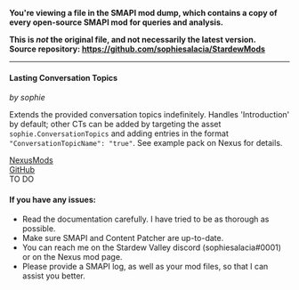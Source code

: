 **You're viewing a file in the SMAPI mod dump, which contains a copy of every open-source SMAPI mod
for queries and analysis.**

**This is _not_ the original file, and not necessarily the latest version.**  
**Source repository: https://github.com/sophiesalacia/StardewMods**

----


#### Lasting Conversation Topics
*by sophie*

Extends the provided conversation topics indefinitely. Handles 'Introduction' by default; other CTs can be added by targeting the asset `sophie.ConversationTopics` and adding entries in the format `"ConversationTopicName": "true"`. See example pack on Nexus for details.

[NexusMods]()  
[GitHub]()  
TO DO

#### If you have any issues:
* Read the documentation carefully. I have tried to be as thorough as possible.
* Make sure SMAPI and Content Patcher are up-to-date.
* You can reach me on the Stardew Valley discord (sophiesalacia#0001) or on the Nexus mod page.
* Please provide a SMAPI log, as well as your mod files, so that I can assist you better.
